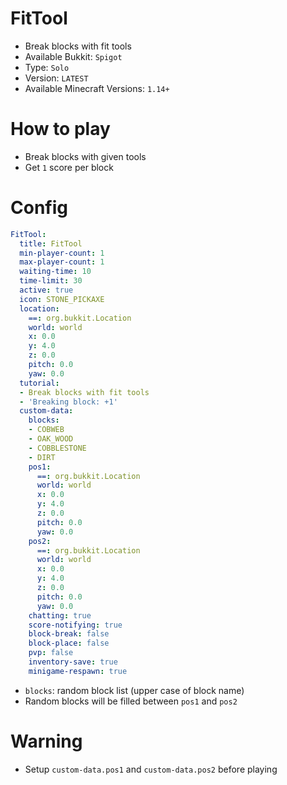# FitTool
- Break blocks with fit tools
- Available Bukkit: `Spigot` <!--  Write bukkit, If event of minigame is only available in specific bukkit-->
- Type: `Solo`
- Version: `LATEST`
- Available Minecraft Versions: `1.14+`

# How to play
- Break blocks with given tools
- Get `1` score per block

# Config
```yaml
FitTool:
  title: FitTool
  min-player-count: 1
  max-player-count: 1
  waiting-time: 10
  time-limit: 30
  active: true
  icon: STONE_PICKAXE
  location:
    ==: org.bukkit.Location
    world: world
    x: 0.0
    y: 4.0
    z: 0.0
    pitch: 0.0
    yaw: 0.0
  tutorial:
  - Break blocks with fit tools
  - 'Breaking block: +1'
  custom-data:
    blocks:
    - COBWEB
    - OAK_WOOD
    - COBBLESTONE
    - DIRT
    pos1:
      ==: org.bukkit.Location
      world: world
      x: 0.0
      y: 4.0
      z: 0.0
      pitch: 0.0
      yaw: 0.0
    pos2:
      ==: org.bukkit.Location
      world: world
      x: 0.0
      y: 4.0
      z: 0.0
      pitch: 0.0
      yaw: 0.0
    chatting: true
    score-notifying: true
    block-break: false
    block-place: false
    pvp: false
    inventory-save: true
    minigame-respawn: true
```
- `blocks`: random block list (upper case of block name)
- Random blocks will be filled between `pos1` and `pos2`


# Warning
- Setup `custom-data.pos1` and `custom-data.pos2` before playing
